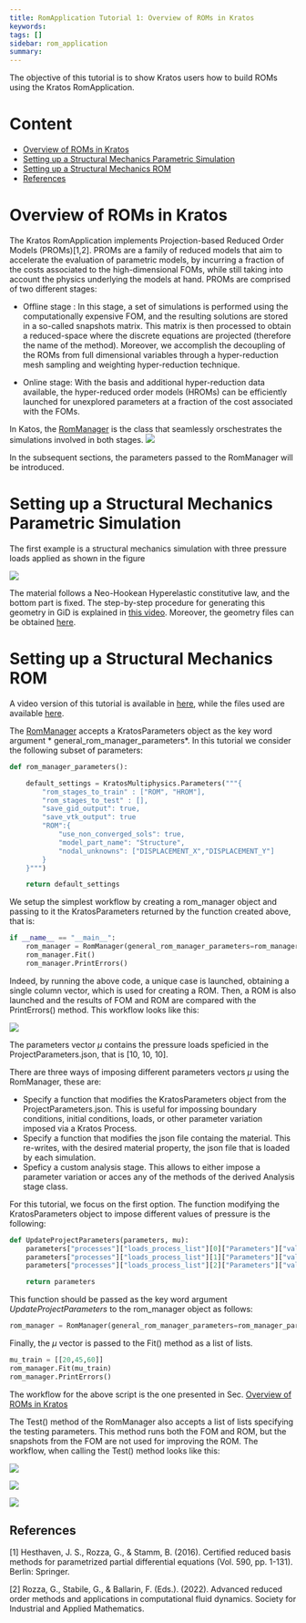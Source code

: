 ```yaml
---
title: RomApplication Tutorial 1: Overview of ROMs in Kratos
keywords:
tags: []
sidebar: rom_application
summary:
---
```


The objective of this tutorial is to show Kratos users how to build ROMs using the Kratos RomApplication.

# Content
* [Overview of ROMs in Kratos](#overview-of-roms-in-kratos)
* [Setting up a Structural Mechanics Parametric Simulation](#setting-up-a-structural-mechanics-parametric-simulation)
* [Setting up a Structural Mechanics ROM](#setting-up-a-structural-mechanics-rom)
* [References](#references)


# Overview of ROMs in Kratos

The Kratos RomApplication implements Projection-based Reduced Order Models (PROMs)[1,2]. PROMs are a family of reduced models that aim to accelerate the evaluation of parametric models, by incurring a fraction of the costs associated to the high-dimensional FOMs, while still taking into account the physics underlying the models at hand. PROMs are comprised of two different stages:

- Offline stage : In this stage, a set of simulations is performed using the computationally expensive FOM, and the resulting solutions are stored in a so-called snapshots matrix. This matrix is then processed to obtain a reduced-space where the discrete equations are projected (therefore the name of the method). Moreover,  we accomplish the decoupling of the ROMs from full dimensional variables through a hyper-reduction mesh sampling and weighting hyper-reduction technique.

- Online stage: With the basis and additional hyper-reduction data available, the hyper-reduced order models (HROMs) can be efficiently launched for unexplored parameters at a fraction of the cost associated with the FOMs.

In Katos, the [RomManager](https://github.com/KratosMultiphysics/Kratos/blob/master/applications/RomApplication/python_scripts/rom_manager.py) is the class that seamlessly orschestrates the simulations involved in both stages. ![](../RomTutorial_1_1.png)

In the subsequent sections, the parameters passed to the RomManager will be introduced.


# Setting up a Structural Mechanics Parametric Simulation

The first example is a structural mechanics simulation with three pressure loads applied as shown in the figure

![](../RomTutorial_2_1.png)

The material follows a Neo-Hookean Hyperelastic constitutive law, and the bottom part is fixed. The step-by-step procedure for generating this geometry in GiD is explained in [this video](https://youtu.be/3gJIHf5gQ88?si=5gPumMJTlYwBL0e3). Moreover, the geometry files can be obtained [here](https://github.com/KratosMultiphysics/Documentation/tree/master/RomApp_Tutorial/RomAppTutorial_Part2).



# Setting up a Structural Mechanics ROM

A video version of this tutorial is available in [here](https://youtu.be/KtO-XxbgLwU?si=MEmMpKlW1LOJaCTW), while the files used are available [here](https://github.com/KratosMultiphysics/Documentation/tree/master/RomApp_Tutorial/RomAppTutorial_Part3).


The [RomManager](https://github.com/KratosMultiphysics/Kratos/blob/master/applications/RomApplication/python_scripts/rom_manager.py) accepts a KratosParameters object as the key word argument * general_rom_manager_parameters*. In this tutorial we consider the following subset of parameters:

```python
def rom_manager_parameters():

    default_settings = KratosMultiphysics.Parameters("""{
        "rom_stages_to_train" : ["ROM", "HROM"],
        "rom_stages_to_test" : [],
        "save_gid_output": true,
        "save_vtk_output": true
        "ROM":{
            "use_non_converged_sols": true,
            "model_part_name": "Structure",
            "nodal_unknowns": ["DISPLACEMENT_X","DISPLACEMENT_Y"]
        }
    }""")

    return default_settings
```

We setup the simplest workflow by creating a rom_manager object and passing to it the KratosParameters returned by the function created above, that is:

```python
if __name__ == "__main__":
    rom_manager = RomManager(general_rom_manager_parameters=rom_manager_parameters())
    rom_manager.Fit()
    rom_manager.PrintErrors()
```

Indeed, by running the above code, a unique case is launched, obtaining a single column vector, which is used for creating a ROM. Then, a ROM is also launched and the results of FOM and ROM are compared with the PrintErrors() method. This workflow looks like this:

![](../RomTutorial_3_1.png)


The parameters vector $\mu$ contains the pressure loads speficied in the ProjectParameters.json, that is [10, 10, 10].

There are three ways of imposing different parameters vectors $\mu$ using the RomManager, these are:

- Specify a function that modifies the KratosParameters object from the ProjectParameters.json. This is useful for impossing boundary conditions, initial conditions, loads, or other parameter variation imposed via a Kratos Process.
- Specify a function that modifies the json file containg the material. This re-writes, with the desired material property, the json file that is loaded by each simulation.
- Speficy a custom analysis stage. This allows to either impose a parameter variation or acces any of the methods of the derived Analysis stage class.


For this tutorial, we focus on the first option. The function modifying the KratosParameters object to impose different values of pressure is the following:

```python
def UpdateProjectParameters(parameters, mu):
    parameters["processes"]["loads_process_list"][0]["Parameters"]["value"].SetDouble(mu[0])
    parameters["processes"]["loads_process_list"][1]["Parameters"]["value"].SetDouble(mu[1])
    parameters["processes"]["loads_process_list"][2]["Parameters"]["value"].SetDouble(mu[2])

    return parameters

```


This function should be passed as the key word argument *UpdateProjectParameters* to the rom_manager object as follows:

```python
rom_manager = RomManager(general_rom_manager_parameters=rom_manager_parameters(), UpdateProjectParameters=UpdateProjectParameters)

```

Finally, the $\mu$ vector is passed to the Fit() method as a list of lists.

```python
mu_train = [[20,45,60]]
rom_manager.Fit(mu_train)
rom_manager.PrintErrors()
```

The workflow for the above script is the one presented in Sec. [Overview of ROMs in Kratos](#overview-of-roms-in-kratos)


The Test() method of the RomManager also accepts a list of lists specifying the testing parameters. This method runs both the FOM and ROM, but the snapshots from the FOM are not used for improving the ROM. The workflow, when calling the Test() method looks like this:



![](../RomTutorial_3_2.png)

![](../RomTutorial_3_3.png)

![](../RomTutorial_3_4.png)





## References
[1] Hesthaven, J. S., Rozza, G., & Stamm, B. (2016). Certified reduced basis methods for parametrized partial differential equations (Vol. 590, pp. 1-131). Berlin: Springer.

[2] Rozza, G., Stabile, G., & Ballarin, F. (Eds.). (2022). Advanced reduced order methods and applications in computational fluid dynamics. Society for Industrial and Applied Mathematics.
